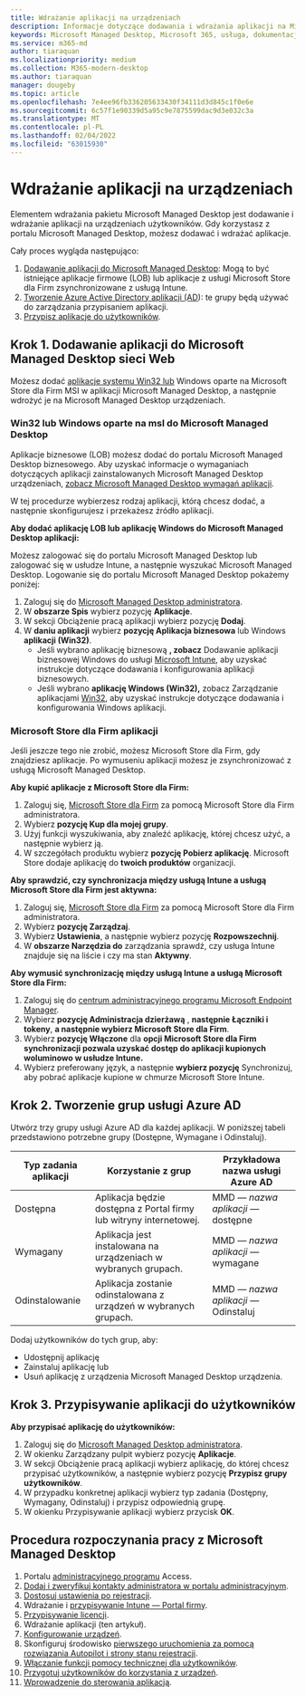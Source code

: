 ```yaml
---
title: Wdrażanie aplikacji na urządzeniach
description: Informacje dotyczące dodawania i wdrażania aplikacji na Microsoft Managed Desktop urządzeniach.
keywords: Microsoft Managed Desktop, Microsoft 365, usługa, dokumentacja, aplikacje, aplikacje biznesowe, aplikacje LOB
ms.service: m365-md
author: tiaraquan
ms.localizationpriority: medium
ms.collection: M365-modern-desktop
ms.author: tiaraquan
manager: dougeby
ms.topic: article
ms.openlocfilehash: 7e4ee96fb336205633430f34111d3d845c1f0e6e
ms.sourcegitcommit: 6c57f1e90339d5a95c9e7875599dac9d3e032c3a
ms.translationtype: MT
ms.contentlocale: pl-PL
ms.lasthandoff: 02/04/2022
ms.locfileid: "63015930"
---
```

# <a name="deploy-apps-to-devices"></a>Wdrażanie aplikacji na urządzeniach

Elementem wdrażania pakietu Microsoft Managed Desktop jest dodawanie i wdrażanie aplikacji na urządzeniach użytkowników. Gdy korzystasz z portalu Microsoft Managed Desktop, możesz dodawać i wdrażać aplikacje.

Cały proces wygląda następująco:

1. [Dodawanie aplikacji do Microsoft Managed Desktop](#1): Mogą to być istniejące aplikacje firmowe (LOB) lub aplikacje z usługi Microsoft Store dla Firm zsynchronizowane z usługą Intune.
2. [Tworzenie Azure Active Directory aplikacji (AD](#2)): te grupy będą używać do zarządzania przypisaniem aplikacji.
3. [Przypisz aplikacje do użytkowników](#3).

<span id="1" />

## <a name="step-1-add-apps-to-microsoft-managed-desktop-portal"></a>Krok 1. Dodawanie aplikacji do Microsoft Managed Desktop sieci Web

Możesz dodać [aplikacje systemu Win32 lub](#lob-apps) Windows oparte na Microsoft Store dla Firm MSI w aplikacji Microsoft Managed Desktop, a [](#msfb-apps) następnie wdrożyć je na Microsoft Managed Desktop urządzeniach.

<span id="lob-apps">

### <a name="win32-or-windows-msi-based-apps-to-microsoft-managed-desktop"></a>Win32 lub Windows oparte na msI do Microsoft Managed Desktop

Aplikacje biznesowe (LOB) możesz dodać do portalu Microsoft Managed Desktop biznesowego. Aby uzyskać informacje o wymaganiach dotyczących aplikacji zainstalowanych Microsoft Managed Desktop urządzeniach, [zobacz Microsoft Managed Desktop wymagań aplikacji](../service-description/mmd-app-requirements.md).

W tej procedurze wybierzesz rodzaj aplikacji, którą chcesz dodać, a następnie skonfigurujesz i przekażesz źródło aplikacji.

**Aby dodać aplikację LOB lub aplikację Windows do Microsoft Managed Desktop aplikacji:**

Możesz zalogować się do portalu Microsoft Managed Desktop lub zalogować się w usłudze Intune, a następnie wyszukać Microsoft Managed Desktop. Logowanie się do portalu Microsoft Managed Desktop pokażemy poniżej:

1. Zaloguj się do [Microsoft Managed Desktop administratora](https://aka.ms/mmdportal).
2. W **obszarze Spis** wybierz pozycję **Aplikacje**.
3. W sekcji Obciążenie pracą aplikacji wybierz pozycję **Dodaj**.
4. W **daniu aplikacji** wybierz **pozycję Aplikacja biznesowa** lub Windows **aplikacji (Win32)**.
    - Jeśli wybrano aplikację biznesową **, zobacz** Dodawanie aplikacji biznesowej Windows do usługi [Microsoft Intune](/intune/lob-apps-windows), aby uzyskać instrukcje dotyczące dodawania i konfigurowania aplikacji biznesowych.
    - Jeśli wybrano **aplikację Windows (Win32),** zobacz Zarządzanie aplikacjami [Win32](/intune/apps-win32-app-management), aby uzyskać instrukcje dotyczące dodawania i konfigurowania Windows aplikacji.

<span id="msfb-apps">

### <a name="microsoft-store-for-business-apps"></a>Microsoft Store dla Firm aplikacji

Jeśli jeszcze tego nie zrobić, możesz Microsoft Store dla Firm, gdy znajdziesz aplikacje. Po wymuseniu aplikacji możesz je zsynchronizować z usługą Microsoft Managed Desktop.

**Aby kupić aplikacje z Microsoft Store dla Firm:**

1. Zaloguj się, [Microsoft Store dla Firm](https://businessstore.microsoft.com) za pomocą Microsoft Store dla Firm administratora.
2. Wybierz **pozycję Kup dla mojej grupy**.
3. Użyj funkcji wyszukiwania, aby znaleźć aplikację, której chcesz użyć, a następnie wybierz ją.
4. W szczegółach produktu wybierz **pozycję Pobierz aplikację**.
Microsoft Store dodaje aplikację do **twoich produktów** organizacji.

**Aby sprawdzić, czy synchronizacja między usługą Intune a usługą Microsoft Store dla Firm jest aktywna:**

1. Zaloguj się, [Microsoft Store dla Firm](https://businessstore.microsoft.com) za pomocą Microsoft Store dla Firm administratora.
2. Wybierz **pozycję Zarządzaj**.
3. Wybierz **Ustawienia**, a następnie wybierz pozycję **Rozpowszechnij**.
4. W **obszarze Narzędzia do** zarządzania sprawdź, czy usługa Intune znajduje się na liście i czy ma stan **Aktywny**.  

**Aby wymusić synchronizację między usługą Intune a usługą Microsoft Store dla Firm:**

1. Zaloguj się do [centrum administracyjnego programu Microsoft Endpoint Manager](https://go.microsoft.com/fwlink/?linkid=2109431).
2. Wybierz **pozycję Administracja dzierżawą** , **następnie Łączniki i tokeny**, **a następnie wybierz Microsoft Store dla Firm**.
3. Wybierz **pozycję Włączone** dla **opcji Microsoft Store dla Firm synchronizacji pozwala uzyskać dostęp do aplikacji kupionych woluminowo w usłudze Intune.**
4. Wybierz preferowany język, a następnie **wybierz pozycję** Synchronizuj, aby pobrać aplikacje kupione w chmurze Microsoft Store Intune.

<span id="2" />

## <a name="step-2-create-azure-ad-groups"></a>Krok 2. Tworzenie grup usługi Azure AD

Utwórz trzy grupy usługi Azure AD dla każdej aplikacji. W poniższej tabeli przedstawiono potrzebne grupy (Dostępne, Wymagane i Odinstaluj).

Typ zadania aplikacji | Korzystanie z grup | Przykładowa nazwa usługi Azure AD |
--- | --- | --- |
Dostępna |  Aplikacja będzie dostępna z Portal firmy lub witryny internetowej. | MMD — *nazwa aplikacji —* dostępne |
Wymagany |  Aplikacja jest instalowana na urządzeniach w wybranych grupach. | MMD — *nazwa aplikacji —* wymagane |
Odinstalowanie |  Aplikacja zostanie odinstalowana z urządzeń w wybranych grupach. | MMD — *nazwa aplikacji —* Odinstaluj |

Dodaj użytkowników do tych grup, aby:

- Udostępnij aplikację
- Zainstaluj aplikację lub
- Usuń aplikację z urządzenia Microsoft Managed Desktop urządzenia.

<span id="3" />

## <a name="step-3-assign-apps-to-your-users"></a>Krok 3. Przypisywanie aplikacji do użytkowników

**Aby przypisać aplikację do użytkowników:**

1. Zaloguj się do [Microsoft Managed Desktop administratora](https://aka.ms/mmdportal).
2. W okienku Zarządzany pulpit wybierz pozycję **Aplikacje**.
3. W sekcji Obciążenie pracą aplikacji wybierz aplikację, do której chcesz przypisać użytkowników, a następnie wybierz pozycję **Przypisz grupy użytkowników**.
4. W przypadku konkretnej aplikacji wybierz typ zadania (Dostępny, Wymagany, Odinstaluj) i przypisz odpowiednią grupę.
5. W okienku Przypisywanie aplikacji wybierz przycisk **OK**.

## <a name="steps-to-get-started-with-microsoft-managed-desktop"></a>Procedura rozpoczynania pracy z Microsoft Managed Desktop

1. Portalu [administracyjnego programu](access-admin-portal.md) Access.
1. [Dodaj i zweryfikuj kontakty administratora w portalu administracyjnym](add-admin-contacts.md).
1. [Dostosuj ustawienia po rejestracji](conditional-access.md).
1. Wdrażanie i [przypisywanie Intune — Portal firmy](company-portal.md).
1. [Przypisywanie licencji](assign-licenses.md).
1. Wdrażanie aplikacji (ten artykuł).
1. [Konfigurowanie urządzeń](set-up-devices.md).
1. Skonfiguruj środowisko [pierwszego uruchomienia za pomocą rozwiązania Autopilot i strony stanu rejestracji](esp-first-run.md).
1. [Włączanie funkcji pomocy technicznej dla użytkowników](enable-support.md).
1. [Przygotuj użytkowników do korzystania z urządzeń](get-started-devices.md).
1. [Wprowadzenie do sterowania aplikacją](get-started-app-control.md).

<!--# Preparing apps for Microsoft Managed Desktop

This topic is the target for 2 "Learn more" links in the Admin Portal (aka.ms/app-overview;app-package); also target for link from Online resources (aka.ms/app-overviewmmd-app-prep) do not delete.

-->
